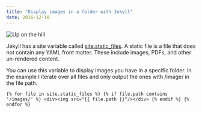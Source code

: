 ```yaml
---
title: "Display images in a folder with Jekyll"
date: 2016-12-18
---
```


![Up on the hill](/images/2016-12-13-the-hill.jpg)

Jekyll has a site variable called [site.static_files](http://jekyllrb.com/docs/static-files/). A static file is a file that does not contain any YAML front matter. These include images, PDFs, and other un-rendered content.

You can use this variable to display images you have in a specific folder. In the example I iterate over all files and only output the ones with /image/ in the file path. 

`{% for file in site.static_files %}
	{% if file.path contains '/images/' %}
		<div><img src="{{ file.path }}"/></div>
	{% endif %}
{% endfor %}`